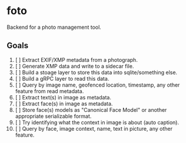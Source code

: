 # foto
Backend for a photo management tool.

## Goals
01. [ ] Extract EXIF/XMP metadata from a photograph.
02. [ ] Generate XMP data and write to a sidecar file.
03. [ ] Build a stoage layer to store this data into sqlite/something else.
04. [ ] Build a gRPC layer to read this data.
05. [ ] Query by image name, geofenced location, timestamp, any other feature from read metadata.
06. [ ] Extract text(s) in image as metadata.
07. [ ] Extract face(s) in image as metadata.
08. [ ] Store face(s) models as "Canonical Face Model" or another appropriate serializable format.
09. [ ] Try identifying what the context in image is about (auto caption).
10. [ ] Query by face, image context, name, text in picture, any other feature.
